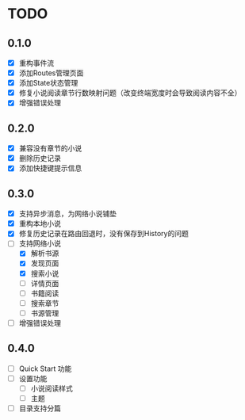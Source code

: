 # TODO

## 0.1.0

- [x] 重构事件流
- [x] 添加Routes管理页面
- [x] 添加State状态管理
- [x] 修复小说阅读章节行数映射问题（改变终端宽度时会导致阅读内容不全）
- [x] 增强错误处理

## 0.2.0

- [x] 兼容没有章节的小说
- [x] 删除历史记录
- [x] 添加快捷键提示信息

## 0.3.0

- [x] 支持异步消息，为网络小说铺垫
- [x] 重构本地小说
- [x] 修复历史记录在路由回退时，没有保存到History的问题
- [ ] 支持网络小说
  - [x] 解析书源
  - [x] 发现页面
  - [x] 搜索小说
  - [ ] 详情页面
  - [ ] 书籍阅读
  - [ ] 搜索章节
  - [ ] 书源管理
- [ ] 增强错误处理

## 0.4.0

- [ ] Quick Start 功能
- [ ] 设置功能
  - [ ] 小说阅读样式
  - [ ] 主题
- [ ] 目录支持分篇
